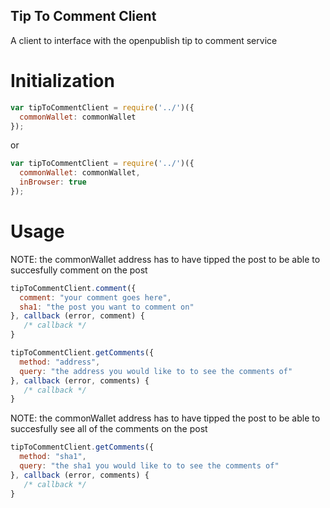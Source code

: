 ## Tip To Comment Client
A client to interface with the openpublish tip to comment service


# Initialization

```javascript
var tipToCommentClient = require('../')({
  commonWallet: commonWallet
});
```

or 

```javascript
var tipToCommentClient = require('../')({
  commonWallet: commonWallet,
  inBrowser: true
});
```

# Usage

NOTE: the commonWallet address has to have tipped the post to be able to succesfully comment on the post

```javascript
tipToCommentClient.comment({
  comment: "your comment goes here",
  sha1: "the post you want to comment on"
}, callback (error, comment) {
   /* callback */
}
```

```javascript
tipToCommentClient.getComments({
  method: "address",
  query: "the address you would like to to see the comments of"
}, callback (error, comments) {
   /* callback */
}
```

NOTE: the commonWallet address has to have tipped the post to be able to succesfully see all of the comments on the post

```javascript
tipToCommentClient.getComments({
  method: "sha1",
  query: "the sha1 you would like to to see the comments of"
}, callback (error, comments) {
   /* callback */
}
```

